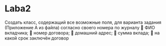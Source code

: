 # Laba2
Создать класс, содержащий все возможные поля, для варианта задания (Приложение А из файла) согласно своего номера по журналу 
	ФИО вкладчика;
	номер договора;
	домашний адрес;
	сумма вклада;
	на какой срок заключён договор
